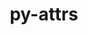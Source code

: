 ---
title: "py-attrs"
layout: cache
categories: [package, develop-2025-01-19]
meta: {"versions": ["23.1.0"], "compilers": ["gcc@=11.1.0", "gcc@=11.4.0", "gcc@=13.2.0", "gcc@=7.3.1", "gcc@=7.5.0", "gcc@=9.4.0", "oneapi@=2024.2.1"], "oss": ["amzn2", "ubuntu18.04", "ubuntu20.04", "ubuntu22.04", "ubuntu24.04"], "platforms": ["linux"], "targets": ["aarch64", "neoverse_v2", "ppc64le", "x86_64_v3"], "stacks": ["aws-isc", "aws-isc-aarch64", "data-vis-sdk", "e4s", "e4s-neoverse-v2", "e4s-oneapi", "e4s-power", "hep", "ml-linux-aarch64-cpu", "ml-linux-aarch64-cuda", "ml-linux-x86_64-cpu", "ml-linux-x86_64-cuda", "ml-linux-x86_64-rocm", "radiuss", "root"], "num_specs": 36, "num_specs_by_stack": {"aws-isc-aarch64": 2, "root": 36, "aws-isc": 2, "radiuss": 2, "e4s-power": 5, "data-vis-sdk": 1, "e4s-neoverse-v2": 3, "e4s": 6, "hep": 1, "e4s-oneapi": 6, "ml-linux-aarch64-cuda": 4, "ml-linux-aarch64-cpu": 4, "ml-linux-x86_64-cuda": 4, "ml-linux-x86_64-cpu": 4, "ml-linux-x86_64-rocm": 1}}
spec_details: [{"hash": "ct5bk7o6whjjg4oygy5vctpojkcljw2b", "compiler": "gcc@=7.3.1", "versions": ["23.1.0"], "os": "amzn2", "platform": "linux", "target": "aarch64", "variants": ["build_system=python_pip"], "stacks": ["aws-isc-aarch64", "root"], "size": "-", "tarball": "https://binaries.spack.io/develop-2025-01-19/build_cache/linux-amzn2-aarch64/gcc-7.3.1/py-attrs-23.1.0/linux-amzn2-aarch64-gcc-7.3.1-py-attrs-23.1.0-ct5bk7o6whjjg4oygy5vctpojkcljw2b.spack"}, {"hash": "s6eewghbcv5fyszpd47ihyinrnjmx2bt", "compiler": "gcc@=7.3.1", "versions": ["23.1.0"], "os": "amzn2", "platform": "linux", "target": "aarch64", "variants": ["build_system=python_pip"], "stacks": ["aws-isc-aarch64", "root"], "size": "-", "tarball": "https://binaries.spack.io/develop-2025-01-19/build_cache/linux-amzn2-aarch64/gcc-7.3.1/py-attrs-23.1.0/linux-amzn2-aarch64-gcc-7.3.1-py-attrs-23.1.0-s6eewghbcv5fyszpd47ihyinrnjmx2bt.spack"}, {"hash": "7jd4pwyckdf3i4wy3ag3pi5cepqcsttv", "compiler": "gcc@=7.3.1", "versions": ["23.1.0"], "os": "amzn2", "platform": "linux", "target": "x86_64_v3", "variants": ["build_system=python_pip"], "stacks": ["aws-isc", "root"], "size": "-", "tarball": "https://binaries.spack.io/develop-2025-01-19/build_cache/linux-amzn2-x86_64_v3/gcc-7.3.1/py-attrs-23.1.0/linux-amzn2-x86_64_v3-gcc-7.3.1-py-attrs-23.1.0-7jd4pwyckdf3i4wy3ag3pi5cepqcsttv.spack"}, {"hash": "hscgidqasjg3dwmji25pit46i2m2vypd", "compiler": "gcc@=7.3.1", "versions": ["23.1.0"], "os": "amzn2", "platform": "linux", "target": "x86_64_v3", "variants": ["build_system=python_pip"], "stacks": ["aws-isc", "root"], "size": "-", "tarball": "https://binaries.spack.io/develop-2025-01-19/build_cache/linux-amzn2-x86_64_v3/gcc-7.3.1/py-attrs-23.1.0/linux-amzn2-x86_64_v3-gcc-7.3.1-py-attrs-23.1.0-hscgidqasjg3dwmji25pit46i2m2vypd.spack"}, {"hash": "3qadgvrrnkmfu6poeefgvtz3kyh7lkkt", "compiler": "gcc@=7.5.0", "versions": ["23.1.0"], "os": "ubuntu18.04", "platform": "linux", "target": "x86_64_v3", "variants": ["build_system=python_pip"], "stacks": ["radiuss", "root"], "size": "-", "tarball": "https://binaries.spack.io/develop-2025-01-19/build_cache/linux-ubuntu18.04-x86_64_v3/gcc-7.5.0/py-attrs-23.1.0/linux-ubuntu18.04-x86_64_v3-gcc-7.5.0-py-attrs-23.1.0-3qadgvrrnkmfu6poeefgvtz3kyh7lkkt.spack"}, {"hash": "xh6eh2iftttmfqyex75ndmuzhadmwknn", "compiler": "gcc@=7.5.0", "versions": ["23.1.0"], "os": "ubuntu18.04", "platform": "linux", "target": "x86_64_v3", "variants": ["build_system=python_pip"], "stacks": ["radiuss", "root"], "size": "-", "tarball": "https://binaries.spack.io/develop-2025-01-19/build_cache/linux-ubuntu18.04-x86_64_v3/gcc-7.5.0/py-attrs-23.1.0/linux-ubuntu18.04-x86_64_v3-gcc-7.5.0-py-attrs-23.1.0-xh6eh2iftttmfqyex75ndmuzhadmwknn.spack"}, {"hash": "cesjsa3mgktzyeqry2hjkgm4krwx5q5e", "compiler": "gcc@=9.4.0", "versions": ["23.1.0"], "os": "ubuntu20.04", "platform": "linux", "target": "ppc64le", "variants": ["build_system=python_pip"], "stacks": ["e4s-power", "root"], "size": "-", "tarball": "https://binaries.spack.io/develop-2025-01-19/build_cache/linux-ubuntu20.04-ppc64le/gcc-9.4.0/py-attrs-23.1.0/linux-ubuntu20.04-ppc64le-gcc-9.4.0-py-attrs-23.1.0-cesjsa3mgktzyeqry2hjkgm4krwx5q5e.spack"}, {"hash": "bedg5c3fzsi7jd4k4f3k2ljulwlj2dxv", "compiler": "gcc@=9.4.0", "versions": ["23.1.0"], "os": "ubuntu20.04", "platform": "linux", "target": "ppc64le", "variants": ["build_system=python_pip"], "stacks": ["e4s-power", "root"], "size": "-", "tarball": "https://binaries.spack.io/develop-2025-01-19/build_cache/linux-ubuntu20.04-ppc64le/gcc-9.4.0/py-attrs-23.1.0/linux-ubuntu20.04-ppc64le-gcc-9.4.0-py-attrs-23.1.0-bedg5c3fzsi7jd4k4f3k2ljulwlj2dxv.spack"}, {"hash": "thixjad5feneqq6ncndduqxjxxibelev", "compiler": "gcc@=9.4.0", "versions": ["23.1.0"], "os": "ubuntu20.04", "platform": "linux", "target": "ppc64le", "variants": ["build_system=python_pip"], "stacks": ["e4s-power", "root"], "size": "-", "tarball": "https://binaries.spack.io/develop-2025-01-19/build_cache/linux-ubuntu20.04-ppc64le/gcc-9.4.0/py-attrs-23.1.0/linux-ubuntu20.04-ppc64le-gcc-9.4.0-py-attrs-23.1.0-thixjad5feneqq6ncndduqxjxxibelev.spack"}, {"hash": "byg5wkha7pnogtiwsf6mzxouyjedkfcw", "compiler": "gcc@=9.4.0", "versions": ["23.1.0"], "os": "ubuntu20.04", "platform": "linux", "target": "ppc64le", "variants": ["build_system=python_pip"], "stacks": ["e4s-power", "root"], "size": "-", "tarball": "https://binaries.spack.io/develop-2025-01-19/build_cache/linux-ubuntu20.04-ppc64le/gcc-9.4.0/py-attrs-23.1.0/linux-ubuntu20.04-ppc64le-gcc-9.4.0-py-attrs-23.1.0-byg5wkha7pnogtiwsf6mzxouyjedkfcw.spack"}, {"hash": "i2pf3y3ik5gjvnloe55gvcxu7r4vxou4", "compiler": "gcc@=9.4.0", "versions": ["23.1.0"], "os": "ubuntu20.04", "platform": "linux", "target": "ppc64le", "variants": ["build_system=python_pip"], "stacks": ["e4s-power", "root"], "size": "-", "tarball": "https://binaries.spack.io/develop-2025-01-19/build_cache/linux-ubuntu20.04-ppc64le/gcc-9.4.0/py-attrs-23.1.0/linux-ubuntu20.04-ppc64le-gcc-9.4.0-py-attrs-23.1.0-i2pf3y3ik5gjvnloe55gvcxu7r4vxou4.spack"}, {"hash": "jilxfscmsfilc4oz3bjfoseshl7wznx5", "compiler": "gcc@=11.1.0", "versions": ["23.1.0"], "os": "ubuntu20.04", "platform": "linux", "target": "x86_64_v3", "variants": ["build_system=python_pip"], "stacks": ["root", "data-vis-sdk"], "size": "-", "tarball": "https://binaries.spack.io/develop-2025-01-19/build_cache/linux-ubuntu20.04-x86_64_v3/gcc-11.1.0/py-attrs-23.1.0/linux-ubuntu20.04-x86_64_v3-gcc-11.1.0-py-attrs-23.1.0-jilxfscmsfilc4oz3bjfoseshl7wznx5.spack"}, {"hash": "5ukr25nmnrrbu3ylypmpc6ybgasmvvu3", "compiler": "gcc@=11.4.0", "versions": ["23.1.0"], "os": "ubuntu22.04", "platform": "linux", "target": "neoverse_v2", "variants": ["build_system=python_pip"], "stacks": ["e4s-neoverse-v2", "root"], "size": "-", "tarball": "https://binaries.spack.io/develop-2025-01-19/build_cache/linux-ubuntu22.04-neoverse_v2/gcc-11.4.0/py-attrs-23.1.0/linux-ubuntu22.04-neoverse_v2-gcc-11.4.0-py-attrs-23.1.0-5ukr25nmnrrbu3ylypmpc6ybgasmvvu3.spack"}, {"hash": "rzgrlrk26wyubtkh7ix7zpzwfwhxsirz", "compiler": "gcc@=11.4.0", "versions": ["23.1.0"], "os": "ubuntu22.04", "platform": "linux", "target": "neoverse_v2", "variants": ["build_system=python_pip"], "stacks": ["e4s-neoverse-v2", "root"], "size": "-", "tarball": "https://binaries.spack.io/develop-2025-01-19/build_cache/linux-ubuntu22.04-neoverse_v2/gcc-11.4.0/py-attrs-23.1.0/linux-ubuntu22.04-neoverse_v2-gcc-11.4.0-py-attrs-23.1.0-rzgrlrk26wyubtkh7ix7zpzwfwhxsirz.spack"}, {"hash": "sd64zlk5twup4n3knj2frgly5w5hesz7", "compiler": "gcc@=11.4.0", "versions": ["23.1.0"], "os": "ubuntu22.04", "platform": "linux", "target": "neoverse_v2", "variants": ["build_system=python_pip"], "stacks": ["e4s-neoverse-v2", "root"], "size": "-", "tarball": "https://binaries.spack.io/develop-2025-01-19/build_cache/linux-ubuntu22.04-neoverse_v2/gcc-11.4.0/py-attrs-23.1.0/linux-ubuntu22.04-neoverse_v2-gcc-11.4.0-py-attrs-23.1.0-sd64zlk5twup4n3knj2frgly5w5hesz7.spack"}, {"hash": "kjmfyojdilkwubjjbpxuilh2e34banyj", "compiler": "gcc@=11.4.0", "versions": ["23.1.0"], "os": "ubuntu22.04", "platform": "linux", "target": "x86_64_v3", "variants": ["build_system=python_pip"], "stacks": ["e4s", "root"], "size": "-", "tarball": "https://binaries.spack.io/develop-2025-01-19/build_cache/linux-ubuntu22.04-x86_64_v3/gcc-11.4.0/py-attrs-23.1.0/linux-ubuntu22.04-x86_64_v3-gcc-11.4.0-py-attrs-23.1.0-kjmfyojdilkwubjjbpxuilh2e34banyj.spack"}, {"hash": "6z7ey2wuivll65mbuxpq3elu7hjh7oso", "compiler": "gcc@=11.4.0", "versions": ["23.1.0"], "os": "ubuntu22.04", "platform": "linux", "target": "x86_64_v3", "variants": ["build_system=python_pip"], "stacks": ["e4s", "root"], "size": "-", "tarball": "https://binaries.spack.io/develop-2025-01-19/build_cache/linux-ubuntu22.04-x86_64_v3/gcc-11.4.0/py-attrs-23.1.0/linux-ubuntu22.04-x86_64_v3-gcc-11.4.0-py-attrs-23.1.0-6z7ey2wuivll65mbuxpq3elu7hjh7oso.spack"}, {"hash": "dkdxqx7vzky7rqtueqbbllmo7qfkbqto", "compiler": "gcc@=11.4.0", "versions": ["23.1.0"], "os": "ubuntu22.04", "platform": "linux", "target": "x86_64_v3", "variants": ["build_system=python_pip"], "stacks": ["e4s", "root"], "size": "-", "tarball": "https://binaries.spack.io/develop-2025-01-19/build_cache/linux-ubuntu22.04-x86_64_v3/gcc-11.4.0/py-attrs-23.1.0/linux-ubuntu22.04-x86_64_v3-gcc-11.4.0-py-attrs-23.1.0-dkdxqx7vzky7rqtueqbbllmo7qfkbqto.spack"}, {"hash": "srq2n6lhi6of235lsdipt2j3pq7yzhc5", "compiler": "gcc@=11.4.0", "versions": ["23.1.0"], "os": "ubuntu22.04", "platform": "linux", "target": "x86_64_v3", "variants": ["build_system=python_pip"], "stacks": ["e4s", "root"], "size": "-", "tarball": "https://binaries.spack.io/develop-2025-01-19/build_cache/linux-ubuntu22.04-x86_64_v3/gcc-11.4.0/py-attrs-23.1.0/linux-ubuntu22.04-x86_64_v3-gcc-11.4.0-py-attrs-23.1.0-srq2n6lhi6of235lsdipt2j3pq7yzhc5.spack"}, {"hash": "kt5dk53p34h52z6bmechlz76jvea5y3c", "compiler": "gcc@=11.4.0", "versions": ["23.1.0"], "os": "ubuntu22.04", "platform": "linux", "target": "x86_64_v3", "variants": ["build_system=python_pip"], "stacks": ["e4s", "root"], "size": "-", "tarball": "https://binaries.spack.io/develop-2025-01-19/build_cache/linux-ubuntu22.04-x86_64_v3/gcc-11.4.0/py-attrs-23.1.0/linux-ubuntu22.04-x86_64_v3-gcc-11.4.0-py-attrs-23.1.0-kt5dk53p34h52z6bmechlz76jvea5y3c.spack"}, {"hash": "gcx3zwqh5kanrb7lh43qyvzjfkdzx5na", "compiler": "gcc@=11.4.0", "versions": ["23.1.0"], "os": "ubuntu22.04", "platform": "linux", "target": "x86_64_v3", "variants": ["build_system=python_pip"], "stacks": ["e4s", "root"], "size": "-", "tarball": "https://binaries.spack.io/develop-2025-01-19/build_cache/linux-ubuntu22.04-x86_64_v3/gcc-11.4.0/py-attrs-23.1.0/linux-ubuntu22.04-x86_64_v3-gcc-11.4.0-py-attrs-23.1.0-gcx3zwqh5kanrb7lh43qyvzjfkdzx5na.spack"}, {"hash": "obpsxz327jtecgcm7q5mxxbeobfwwtt2", "compiler": "gcc@=11.4.0", "versions": ["23.1.0"], "os": "ubuntu22.04", "platform": "linux", "target": "x86_64_v3", "variants": ["build_system=python_pip"], "stacks": ["hep", "root"], "size": "-", "tarball": "https://binaries.spack.io/develop-2025-01-19/build_cache/linux-ubuntu22.04-x86_64_v3/gcc-11.4.0/py-attrs-23.1.0/linux-ubuntu22.04-x86_64_v3-gcc-11.4.0-py-attrs-23.1.0-obpsxz327jtecgcm7q5mxxbeobfwwtt2.spack"}, {"hash": "omziy622tzorg3fkckhvlnpejbdpx3hp", "compiler": "oneapi@=2024.2.1", "versions": ["23.1.0"], "os": "ubuntu22.04", "platform": "linux", "target": "x86_64_v3", "variants": ["build_system=python_pip"], "stacks": ["e4s-oneapi", "root"], "size": "-", "tarball": "https://binaries.spack.io/develop-2025-01-19/build_cache/linux-ubuntu22.04-x86_64_v3/oneapi-2024.2.1/py-attrs-23.1.0/linux-ubuntu22.04-x86_64_v3-oneapi-2024.2.1-py-attrs-23.1.0-omziy622tzorg3fkckhvlnpejbdpx3hp.spack"}, {"hash": "wq7aaqsxzxa7j3m2clmpczpgzgtgie65", "compiler": "oneapi@=2024.2.1", "versions": ["23.1.0"], "os": "ubuntu22.04", "platform": "linux", "target": "x86_64_v3", "variants": ["build_system=python_pip"], "stacks": ["e4s-oneapi", "root"], "size": "-", "tarball": "https://binaries.spack.io/develop-2025-01-19/build_cache/linux-ubuntu22.04-x86_64_v3/oneapi-2024.2.1/py-attrs-23.1.0/linux-ubuntu22.04-x86_64_v3-oneapi-2024.2.1-py-attrs-23.1.0-wq7aaqsxzxa7j3m2clmpczpgzgtgie65.spack"}, {"hash": "kmsskqaztp5smqrdt7mqightdl7vwr3n", "compiler": "oneapi@=2024.2.1", "versions": ["23.1.0"], "os": "ubuntu22.04", "platform": "linux", "target": "x86_64_v3", "variants": ["build_system=python_pip"], "stacks": ["e4s-oneapi", "root"], "size": "-", "tarball": "https://binaries.spack.io/develop-2025-01-19/build_cache/linux-ubuntu22.04-x86_64_v3/oneapi-2024.2.1/py-attrs-23.1.0/linux-ubuntu22.04-x86_64_v3-oneapi-2024.2.1-py-attrs-23.1.0-kmsskqaztp5smqrdt7mqightdl7vwr3n.spack"}, {"hash": "at52vabvgafn3wbrdiv4fpweskv4du2b", "compiler": "oneapi@=2024.2.1", "versions": ["23.1.0"], "os": "ubuntu22.04", "platform": "linux", "target": "x86_64_v3", "variants": ["build_system=python_pip"], "stacks": ["e4s-oneapi", "root"], "size": "-", "tarball": "https://binaries.spack.io/develop-2025-01-19/build_cache/linux-ubuntu22.04-x86_64_v3/oneapi-2024.2.1/py-attrs-23.1.0/linux-ubuntu22.04-x86_64_v3-oneapi-2024.2.1-py-attrs-23.1.0-at52vabvgafn3wbrdiv4fpweskv4du2b.spack"}, {"hash": "4nth3ql3a7bbsrnjpvm2ubpyxdfq4lku", "compiler": "oneapi@=2024.2.1", "versions": ["23.1.0"], "os": "ubuntu22.04", "platform": "linux", "target": "x86_64_v3", "variants": ["build_system=python_pip"], "stacks": ["e4s-oneapi", "root"], "size": "-", "tarball": "https://binaries.spack.io/develop-2025-01-19/build_cache/linux-ubuntu22.04-x86_64_v3/oneapi-2024.2.1/py-attrs-23.1.0/linux-ubuntu22.04-x86_64_v3-oneapi-2024.2.1-py-attrs-23.1.0-4nth3ql3a7bbsrnjpvm2ubpyxdfq4lku.spack"}, {"hash": "xn3anq4mmbxuktsfvib3pasqbbr54obu", "compiler": "oneapi@=2024.2.1", "versions": ["23.1.0"], "os": "ubuntu22.04", "platform": "linux", "target": "x86_64_v3", "variants": ["build_system=python_pip"], "stacks": ["e4s-oneapi", "root"], "size": "-", "tarball": "https://binaries.spack.io/develop-2025-01-19/build_cache/linux-ubuntu22.04-x86_64_v3/oneapi-2024.2.1/py-attrs-23.1.0/linux-ubuntu22.04-x86_64_v3-oneapi-2024.2.1-py-attrs-23.1.0-xn3anq4mmbxuktsfvib3pasqbbr54obu.spack"}, {"hash": "vtdsplkehindxluvp6jnrohb5dzjjaqx", "compiler": "gcc@=13.2.0", "versions": ["23.1.0"], "os": "ubuntu24.04", "platform": "linux", "target": "aarch64", "variants": ["build_system=python_pip"], "stacks": ["ml-linux-aarch64-cuda", "ml-linux-aarch64-cpu", "root"], "size": "-", "tarball": "https://binaries.spack.io/develop-2025-01-19/build_cache/linux-ubuntu24.04-aarch64/gcc-13.2.0/py-attrs-23.1.0/linux-ubuntu24.04-aarch64-gcc-13.2.0-py-attrs-23.1.0-vtdsplkehindxluvp6jnrohb5dzjjaqx.spack"}, {"hash": "usjnuwajvohhm2ifrywwfgrbmk7riy4v", "compiler": "gcc@=13.2.0", "versions": ["23.1.0"], "os": "ubuntu24.04", "platform": "linux", "target": "aarch64", "variants": ["build_system=python_pip"], "stacks": ["ml-linux-aarch64-cuda", "ml-linux-aarch64-cpu", "root"], "size": "-", "tarball": "https://binaries.spack.io/develop-2025-01-19/build_cache/linux-ubuntu24.04-aarch64/gcc-13.2.0/py-attrs-23.1.0/linux-ubuntu24.04-aarch64-gcc-13.2.0-py-attrs-23.1.0-usjnuwajvohhm2ifrywwfgrbmk7riy4v.spack"}, {"hash": "mit5gqd3klcarezr2x6yrojmmufbdccb", "compiler": "gcc@=13.2.0", "versions": ["23.1.0"], "os": "ubuntu24.04", "platform": "linux", "target": "aarch64", "variants": ["build_system=python_pip"], "stacks": ["ml-linux-aarch64-cuda", "ml-linux-aarch64-cpu", "root"], "size": "-", "tarball": "https://binaries.spack.io/develop-2025-01-19/build_cache/linux-ubuntu24.04-aarch64/gcc-13.2.0/py-attrs-23.1.0/linux-ubuntu24.04-aarch64-gcc-13.2.0-py-attrs-23.1.0-mit5gqd3klcarezr2x6yrojmmufbdccb.spack"}, {"hash": "ii22xwepzohaf6sogl2p4phnxbwmugtw", "compiler": "gcc@=13.2.0", "versions": ["23.1.0"], "os": "ubuntu24.04", "platform": "linux", "target": "aarch64", "variants": ["build_system=python_pip"], "stacks": ["ml-linux-aarch64-cuda", "ml-linux-aarch64-cpu", "root"], "size": "-", "tarball": "https://binaries.spack.io/develop-2025-01-19/build_cache/linux-ubuntu24.04-aarch64/gcc-13.2.0/py-attrs-23.1.0/linux-ubuntu24.04-aarch64-gcc-13.2.0-py-attrs-23.1.0-ii22xwepzohaf6sogl2p4phnxbwmugtw.spack"}, {"hash": "jk6cchqrx37gnaywgry3fw2bbhzquo7c", "compiler": "gcc@=13.2.0", "versions": ["23.1.0"], "os": "ubuntu24.04", "platform": "linux", "target": "x86_64_v3", "variants": ["build_system=python_pip"], "stacks": ["ml-linux-x86_64-cuda", "ml-linux-x86_64-cpu", "root"], "size": "-", "tarball": "https://binaries.spack.io/develop-2025-01-19/build_cache/linux-ubuntu24.04-x86_64_v3/gcc-13.2.0/py-attrs-23.1.0/linux-ubuntu24.04-x86_64_v3-gcc-13.2.0-py-attrs-23.1.0-jk6cchqrx37gnaywgry3fw2bbhzquo7c.spack"}, {"hash": "w5gc5itj5p35ozrtmkcpqeneimfw4f52", "compiler": "gcc@=13.2.0", "versions": ["23.1.0"], "os": "ubuntu24.04", "platform": "linux", "target": "x86_64_v3", "variants": ["build_system=python_pip"], "stacks": ["ml-linux-x86_64-cuda", "ml-linux-x86_64-cpu", "root"], "size": "-", "tarball": "https://binaries.spack.io/develop-2025-01-19/build_cache/linux-ubuntu24.04-x86_64_v3/gcc-13.2.0/py-attrs-23.1.0/linux-ubuntu24.04-x86_64_v3-gcc-13.2.0-py-attrs-23.1.0-w5gc5itj5p35ozrtmkcpqeneimfw4f52.spack"}, {"hash": "b5scw6gjui6dafudcozzth4hx5c2f5si", "compiler": "gcc@=13.2.0", "versions": ["23.1.0"], "os": "ubuntu24.04", "platform": "linux", "target": "x86_64_v3", "variants": ["build_system=python_pip"], "stacks": ["ml-linux-x86_64-cuda", "ml-linux-x86_64-cpu", "root"], "size": "-", "tarball": "https://binaries.spack.io/develop-2025-01-19/build_cache/linux-ubuntu24.04-x86_64_v3/gcc-13.2.0/py-attrs-23.1.0/linux-ubuntu24.04-x86_64_v3-gcc-13.2.0-py-attrs-23.1.0-b5scw6gjui6dafudcozzth4hx5c2f5si.spack"}, {"hash": "ckvhbxtxv2w32xvsuzeb7e4egluboqbz", "compiler": "gcc@=13.2.0", "versions": ["23.1.0"], "os": "ubuntu24.04", "platform": "linux", "target": "x86_64_v3", "variants": ["build_system=python_pip"], "stacks": ["ml-linux-x86_64-cuda", "ml-linux-x86_64-rocm", "ml-linux-x86_64-cpu", "root"], "size": "-", "tarball": "https://binaries.spack.io/develop-2025-01-19/build_cache/linux-ubuntu24.04-x86_64_v3/gcc-13.2.0/py-attrs-23.1.0/linux-ubuntu24.04-x86_64_v3-gcc-13.2.0-py-attrs-23.1.0-ckvhbxtxv2w32xvsuzeb7e4egluboqbz.spack"}]
---